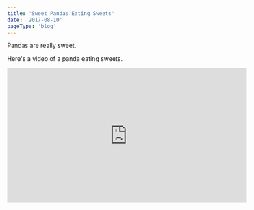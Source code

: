 ```yaml
---
title: 'Sweet Pandas Eating Sweets'
date: '2017-08-10'
pageType: 'blog'
---
```


Pandas are really sweet.

Here's a video of a panda eating sweets.

<iframe width="560" height="315" src="https://www.youtube.com/embed/4n0xNbfJLR8" frameborder="0" allowfullscreen></iframe>
